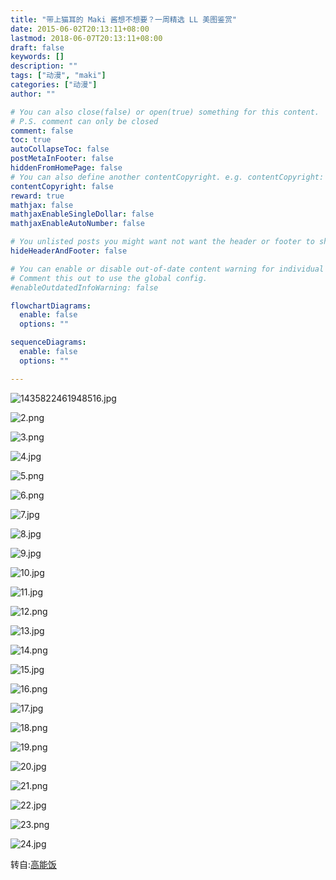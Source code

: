 ```yaml
---
title: "带上猫耳的 Maki 酱想不想要？一周精选 LL 美图鉴赏"
date: 2015-06-02T20:13:11+08:00
lastmod: 2018-06-07T20:13:11+08:00
draft: false
keywords: []
description: ""
tags: ["动漫", "maki"]
categories: ["动漫"]
author: ""

# You can also close(false) or open(true) something for this content.
# P.S. comment can only be closed
comment: false
toc: true
autoCollapseToc: false
postMetaInFooter: false
hiddenFromHomePage: false
# You can also define another contentCopyright. e.g. contentCopyright: "This is another copyright."
contentCopyright: false
reward: true
mathjax: false
mathjaxEnableSingleDollar: false
mathjaxEnableAutoNumber: false

# You unlisted posts you might want not want the header or footer to show
hideHeaderAndFooter: false

# You can enable or disable out-of-date content warning for individual post.
# Comment this out to use the global config.
#enableOutdatedInfoWarning: false

flowchartDiagrams:
  enable: false
  options: ""

sequenceDiagrams: 
  enable: false
  options: ""

---
```

![1435822461948516.jpg][1.1]

![2.png][2.1]

![3.png][3.1]

![4.jpg][4.1]

![5.png][5.1]

![6.png][6.1]

![7.jpg][7.1]

![8.jpg][8.1]

![9.jpg][9.1]

![10.jpg][10.1]

![11.jpg][11.1]

![12.png][12.1]

![13.jpg][13.1]

![14.png][14.1]

![15.jpg][15.1]

![16.png][16.1]

![17.jpg][17.1]

![18.png][18.1]

![19.png][19.1]

![20.jpg][20.1]

![21.png][21.1]

![22.jpg][22.1]

![23.png][23.1]

![24.jpg][24.1]

转自:[高能饭][111]

  [1]: https://blog.891125.com/usr/uploads/2015/07/3553910849.jpg
  [2]: https://blog.891125.com/usr/uploads/2015/07/3513308488.png
  [3]: https://blog.891125.com/usr/uploads/2015/07/1846769584.png
  [4]: https://blog.891125.com/usr/uploads/2015/07/816195956.png
  [5]: https://blog.891125.com/usr/uploads/2015/07/816195956.png
  [6]: https://blog.891125.com/usr/uploads/2015/07/4160013202.png
  [7]: https://blog.891125.com/usr/uploads/2015/07/838461820.jpg
  [8]: https://blog.891125.com/usr/uploads/2015/07/202362388.jpg
  [9]: https://blog.891125.com/usr/uploads/2015/07/1116827750.jpg
  [10]: https://blog.891125.com/usr/uploads/2015/07/3219711553.jpg
  [11]: https://blog.891125.com/usr/uploads/2015/07/4128500412.jpg
  [12]: https://blog.891125.com/usr/uploads/2015/07/1143894721.png
  [13]: https://blog.891125.com/usr/uploads/2015/07/2705531262.jpg
  [14]: https://blog.891125.com/usr/uploads/2015/07/1182738710.png
  [15]: https://blog.891125.com/usr/uploads/2015/07/2742701740.jpg
  [16]: https://blog.891125.com/usr/uploads/2015/07/1211073693.png
  [17]: https://blog.891125.com/usr/uploads/2015/07/1377311718.jpg
  [18]: https://blog.891125.com/usr/uploads/2015/07/4192993525.png
  [19]: https://blog.891125.com/usr/uploads/2015/07/2283732810.png
  [20]: https://blog.891125.com/usr/uploads/2015/07/2032722836.jpg
  [21]: https://blog.891125.com/usr/uploads/2015/07/2085481587.png
  [22]: https://blog.891125.com/usr/uploads/2015/07/2167979523.jpg
  [23]: https://blog.891125.com/usr/uploads/2015/07/2930619867.png
  [24]: https://blog.891125.com/usr/uploads/2015/07/3590722793.jpg

  [1.1]: https://dn-blog-891125-com.qbox.me/usr/uploads/2015/07/3553910849.jpg
  [2.1]: https://dn-blog-891125-com.qbox.me/usr/uploads/2015/07/3513308488.png
  [3.1]: https://dn-blog-891125-com.qbox.me/usr/uploads/2015/07/1846769584.png
  [4.1]: https://dn-blog-891125-com.qbox.me/usr/uploads/2015/07/816195956.png
  [5.1]: https://dn-blog-891125-com.qbox.me/usr/uploads/2015/07/816195956.png
  [6.1]: https://dn-blog-891125-com.qbox.me/usr/uploads/2015/07/4160013202.png
  [7.1]: https://dn-blog-891125-com.qbox.me/usr/uploads/2015/07/838461820.jpg
  [8.1]: https://dn-blog-891125-com.qbox.me/usr/uploads/2015/07/202362388.jpg
  [9.1]: https://dn-blog-891125-com.qbox.me/usr/uploads/2015/07/1116827750.jpg
  [10.1]: https://dn-blog-891125-com.qbox.me/usr/uploads/2015/07/3219711553.jpg
  [11.1]: https://dn-blog-891125-com.qbox.me/usr/uploads/2015/07/4128500412.jpg
  [12.1]: https://dn-blog-891125-com.qbox.me/usr/uploads/2015/07/1143894721.png
  [13.1]: https://dn-blog-891125-com.qbox.me/usr/uploads/2015/07/2705531262.jpg
  [14.1]: https://dn-blog-891125-com.qbox.me/usr/uploads/2015/07/1182738710.png
  [15.1]: https://dn-blog-891125-com.qbox.me/usr/uploads/2015/07/2742701740.jpg
  [16.1]: https://dn-blog-891125-com.qbox.me/usr/uploads/2015/07/1211073693.png
  [17.1]: https://dn-blog-891125-com.qbox.me/usr/uploads/2015/07/1377311718.jpg
  [18.1]: https://dn-blog-891125-com.qbox.me/usr/uploads/2015/07/4192993525.png
  [19.1]: https://dn-blog-891125-com.qbox.me/usr/uploads/2015/07/2283732810.png
  [20.1]: https://dn-blog-891125-com.qbox.me/usr/uploads/2015/07/2032722836.jpg
  [21.1]: https://dn-blog-891125-com.qbox.me/usr/uploads/2015/07/2085481587.png
  [22.1]: https://dn-blog-891125-com.qbox.me/usr/uploads/2015/07/2167979523.jpg
  [23.1]: https://dn-blog-891125-com.qbox.me/usr/uploads/2015/07/2930619867.png
  [24.1]: https://dn-blog-891125-com.qbox.me/usr/uploads/2015/07/3590722793.jpg


  [111]: http://www.gaonengfun.com/show/249826/1?channel=website